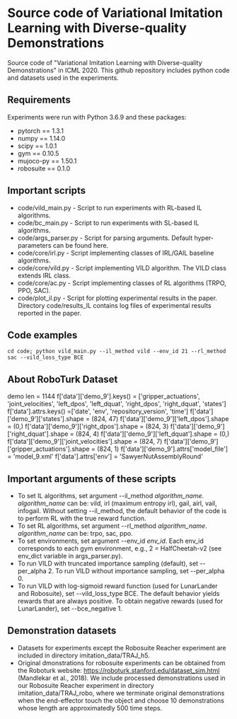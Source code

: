 # Source code of Variational Imitation Learning with Diverse-quality Demonstrations
Source code of "Variational Imitation Learning with Diverse-quality Demonstrations" in ICML 2020.
This github repository includes python code and datasets used in the experiments. 

## Requirements
Experiments were run with Python 3.6.9 and these packages:
* pytorch == 1.3.1
* numpy == 1.14.0
* scipy == 1.0.1
* gym == 0.10.5
* mujoco-py == 1.50.1
* robosuite == 0.1.0

## Important scripts
* code/vild_main.py - Script to run experiments with RL-based IL algorithms. 
* code/bc_main.py - Script to run experiments with SL-based IL algorithms. 
* code/args_parser.py - Script for parsing arguments. Default hyper-parameters can be found here.
* code/core/irl.py - Script implementing classes of IRL/GAIL baseline algorithms. 
* code/core/vild.py - Script implementing VILD algorithm. The VILD class extends IRL class.
* code/core/ac.py - Script implementing classes of RL algorithms (TRPO, PPO, SAC).
* code/plot_il.py - Script for plotting experimental results in the paper. Directory code/results_IL contains log files of experimental results reported in the paper.

## Code examples
`cd code; python vild_main.py --il_method vild --env_id 21 --rl_method sac --vild_loss_type BCE`


## About RoboTurk Dataset
demo len = 1144
f['data']['demo_9'].keys() = ['gripper_actuations', 'joint_velocities', 'left_dpos', 'left_dquat', 'right_dpos', 'right_dquat', 'states']
f['data'].attrs.keys() =['date', 'env', 'repository_version', 'time']
f['data']['demo_9']['states'].shape = (824, 47)
f['data']['demo_9']['left_dpos'].shape = (0,)
f['data']['demo_9']['right_dpos'].shape = (824, 3)
f['data']['demo_9']['right_dquat'].shape = (824, 4)
f['data']['demo_9']['left_dquat'].shape = (0,)
f['data']['demo_9']['joint_velocities'].shape = (824, 7)
f['data']['demo_9']['gripper_actuations'].shape = (824, 1)
f['data']['demo_9'].attrs['model_file'] = 'model_9.xml'
f['data'].attrs['env'] = 'SawyerNutAssemblyRound'


## Important arguments of these scripts
* To set IL algorithms, set argument --il_method *algorithm_name*.
*algorithm_name* can be: vild, irl (maximum entropy irl), gail, airl, vail, infogail.
Without setting --il_method, the default behavior of the code is to perform RL with the true reward function.
* To set RL algorithms, set argument --rl_method *algorithm_name*.
*algorithm_name* can be: trpo, sac, ppo.
* To set environments, set argument --env_id *env_id*.
Each env_id corresponds to each gym environment, e.g., 2 = HalfCheetah-v2 (see env_dict variable in args_parser.py).
* To run VILD with truncated importance sampling (default), set --per_alpha 2. To run VILD without importance sampling, set --per_alpha 0.
* To run VILD with log-sigmoid reward function (used for LunarLander and Robosuite), set --vild_loss_type BCE. The default behavior yields rewards that are always positive. To obtain negative rewards (used for LunarLander), set --bce_negative 1.

## Demonstration datasets
* Datasets for experiments except the Robosuite Reacher experiment are included in directory imitation_data/TRAJ_h5. 
* Original dmonstrations for robosuite experiments can be obtained from the Roboturk website: https://roboturk.stanford.edu/dataset_sim.html (Mandlekar et al., 2018).
We include processed demonstrations used in our Robosuite Reacher experiment in directory imitation_data/TRAJ_robo, where we terminate original demonstrations when the end-effector touch the object and choose 10 demonstrations whose length are approximatedly 500 time steps. 
